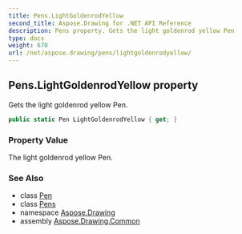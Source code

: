 ```yaml
---
title: Pens.LightGoldenrodYellow
second_title: Aspose.Drawing for .NET API Reference
description: Pens property. Gets the light goldenrod yellow Pen
type: docs
weight: 670
url: /net/aspose.drawing/pens/lightgoldenrodyellow/
---
```

## Pens.LightGoldenrodYellow property

Gets the light goldenrod yellow Pen.

```csharp
public static Pen LightGoldenrodYellow { get; }
```

### Property Value

The light goldenrod yellow Pen.

### See Also

* class [Pen](../../pen/)
* class [Pens](../)
* namespace [Aspose.Drawing](../../pens/)
* assembly [Aspose.Drawing.Common](../../../)


